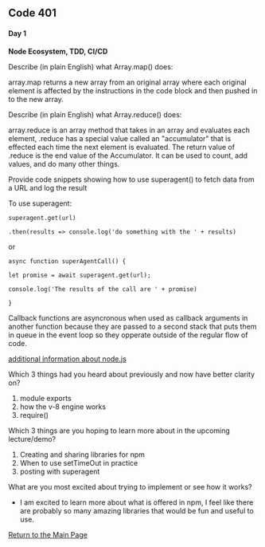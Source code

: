 ## Code 401
#### Day 1

**Node Ecosystem, TDD, CI/CD**

Describe (in plain English) what Array.map() does:

array.map returns a new array from an original array where each original element is affected by the instructions in the code block and then pushed in to the new array.

Describe (in plain English) what Array.reduce() does:

array.reduce is an array method that takes in an array and evaluates each element, .reduce has a special value called an "accumulator" that is effected each time the next element is evaluated. The return value of .reduce is the end value of the Accumulator. It can be used to count, add values, and do many other things.

Provide code snippets showing how to use superagent() to fetch data from a URL and log the result

To use superagent:

`superagent.get(url)`

 `.then(results => console.log('do something with the ' + results)`

or

`async function superAgentCall() {`

  `let promise = await superagent.get(url);`

  `console.log('The results of the call are ' + promise)`

`}`

Callback functions are asyncronous when used as callback arguments in another function because they are passed to a second stack that puts them in queue in the event loop so they opperate outside of the regular flow of code.

[additional information about node.js](301-read06.md)


Which 3 things had you heard about previously and now have better clarity on?
1. module exports
2. how the v-8 engine works
3. require()

Which 3 things are you hoping to learn more about in the upcoming lecture/demo?
1. Creating and sharing libraries for npm
2. When to use setTimeOut in practice
3. posting with superagent

What are you most excited about trying to implement or see how it works?
- I am excited to learn more about what is offered in npm, I feel like there are probably so many amazing libraries that would be fun and useful to use.


[Return to the Main Page](README.md)